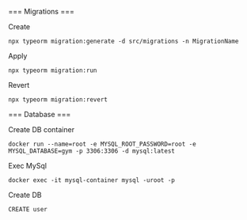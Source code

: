 === Migrations ===

Create
```
npx typeorm migration:generate -d src/migrations -n MigrationName
```

Apply
```
npx typeorm migration:run
```

Revert
```
npx typeorm migration:revert
```

=== Database ===

Create DB container
```
docker run --name=root -e MYSQL_ROOT_PASSWORD=root -e MYSQL_DATABASE=gym -p 3306:3306 -d mysql:latest
```

Exec MySql
```
docker exec -it mysql-container mysql -uroot -p
```

Create DB
```
CREATE user
```
